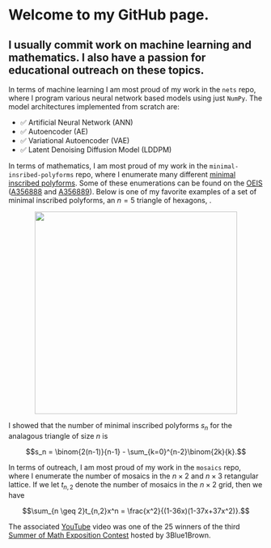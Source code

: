 # Welcome to my GitHub page. 

## I usually commit work on machine learning and mathematics. I also have a passion for educational outreach on these topics. 

In terms of machine learning I am most proud of my work in the `nets` repo, where I program various neural network based models using just `NumPy`. The model architectures implemented from scratch are:
- ✅ Artificial Neural Network (ANN)
- ✅ Autoencoder (AE)
- ✅ Variational Autoencoder (VAE)
- ✅ Latent Denoising Diffusion Model (LDDPM)


In terms of mathematics, I am most proud of my work in the `minimal-insribed-polyforms` repo, where I enumerate many different [minimal inscribed polyforms](https://digitalcommons.lib.uconn.edu/cgi/viewcontent.cgi?article=1938&context=srhonors_theses). Some of these enumerations can be found on the [OEIS](https://oeis.org/) ([A356888](https://oeis.org/search?q=A356888&language=english&go=Search) and [A356889](https://oeis.org/search?q=A356889&language=english&go=Search)). Below is one of my favorite examples of a set of minimal inscribed polyforms, an $n=5$ triangle of hexagons, .

<p align="center">
  <img src="./images/hex.gif" width="400" />
</p>

I showed that the number of minimal inscribed polyforms $s_n$ for the analagous triangle of size $n$ is 

$$s_n = \binom{2(n-1)}{n-1} - \sum_{k=0}^{n-2}\binom{2k}{k}.$$


In terms of outreach, I am most proud of my work in the `mosaics` repo, where I enumerate the number of mosaics in the $n \times 2$ and $n \times 3$ retangular lattice. If we let $t_{n,2}$ denote the number of mosaics in the $n\times 2$ grid, then we have

$$\sum_{n \geq 2}t_{n,2}x^n = \frac{x^2}{(1-36x)(1-37x+37x^2)}.$$

The associated [YouTube](https://www.youtube.com/watch?v=D3dp5RBmPcs&t=154s) video was one of the 25 winners of the third [Summer of Math Exposition Contest](https://some.3b1b.co/previous) hosted by 3Blue1Brown. 
